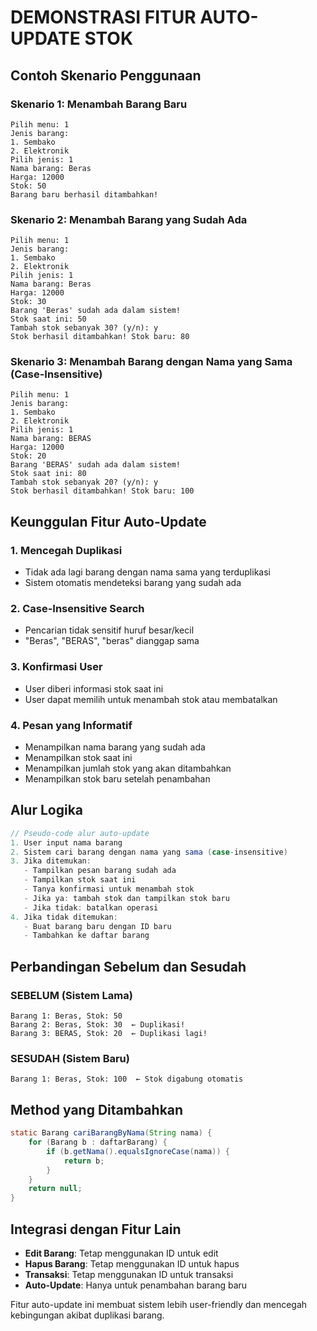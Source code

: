 # DEMONSTRASI FITUR AUTO-UPDATE STOK

## Contoh Skenario Penggunaan

### Skenario 1: Menambah Barang Baru
```
Pilih menu: 1
Jenis barang:
1. Sembako
2. Elektronik
Pilih jenis: 1
Nama barang: Beras
Harga: 12000
Stok: 50
Barang baru berhasil ditambahkan!
```

### Skenario 2: Menambah Barang yang Sudah Ada
```
Pilih menu: 1
Jenis barang:
1. Sembako
2. Elektronik
Pilih jenis: 1
Nama barang: Beras
Harga: 12000
Stok: 30
Barang 'Beras' sudah ada dalam sistem!
Stok saat ini: 50
Tambah stok sebanyak 30? (y/n): y
Stok berhasil ditambahkan! Stok baru: 80
```

### Skenario 3: Menambah Barang dengan Nama yang Sama (Case-Insensitive)
```
Pilih menu: 1
Jenis barang:
1. Sembako
2. Elektronik
Pilih jenis: 1
Nama barang: BERAS
Harga: 12000
Stok: 20
Barang 'BERAS' sudah ada dalam sistem!
Stok saat ini: 80
Tambah stok sebanyak 20? (y/n): y
Stok berhasil ditambahkan! Stok baru: 100
```

## Keunggulan Fitur Auto-Update

### 1. Mencegah Duplikasi
- Tidak ada lagi barang dengan nama sama yang terduplikasi
- Sistem otomatis mendeteksi barang yang sudah ada

### 2. Case-Insensitive Search
- Pencarian tidak sensitif huruf besar/kecil
- "Beras", "BERAS", "beras" dianggap sama

### 3. Konfirmasi User
- User diberi informasi stok saat ini
- User dapat memilih untuk menambah stok atau membatalkan

### 4. Pesan yang Informatif
- Menampilkan nama barang yang sudah ada
- Menampilkan stok saat ini
- Menampilkan jumlah stok yang akan ditambahkan
- Menampilkan stok baru setelah penambahan

## Alur Logika

```java
// Pseudo-code alur auto-update
1. User input nama barang
2. Sistem cari barang dengan nama yang sama (case-insensitive)
3. Jika ditemukan:
   - Tampilkan pesan barang sudah ada
   - Tampilkan stok saat ini
   - Tanya konfirmasi untuk menambah stok
   - Jika ya: tambah stok dan tampilkan stok baru
   - Jika tidak: batalkan operasi
4. Jika tidak ditemukan:
   - Buat barang baru dengan ID baru
   - Tambahkan ke daftar barang
```

## Perbandingan Sebelum dan Sesudah

### SEBELUM (Sistem Lama)
```
Barang 1: Beras, Stok: 50
Barang 2: Beras, Stok: 30  ← Duplikasi!
Barang 3: BERAS, Stok: 20  ← Duplikasi lagi!
```

### SESUDAH (Sistem Baru)
```
Barang 1: Beras, Stok: 100  ← Stok digabung otomatis
```

## Method yang Ditambahkan

```java
static Barang cariBarangByNama(String nama) {
    for (Barang b : daftarBarang) {
        if (b.getNama().equalsIgnoreCase(nama)) {
            return b;
        }
    }
    return null;
}
```

## Integrasi dengan Fitur Lain

- **Edit Barang**: Tetap menggunakan ID untuk edit
- **Hapus Barang**: Tetap menggunakan ID untuk hapus
- **Transaksi**: Tetap menggunakan ID untuk transaksi
- **Auto-Update**: Hanya untuk penambahan barang baru

Fitur auto-update ini membuat sistem lebih user-friendly dan mencegah kebingungan akibat duplikasi barang. 